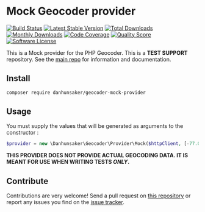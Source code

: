 # Mock Geocoder provider
[![Build Status](https://travis-ci.org/danhunsaker/geocoder-mock-provider.svg?branch=master)](http://travis-ci.org/danhunsaker/geocoder-mock-provider)
[![Latest Stable Version](https://poser.pugx.org/danhunsaker/geocoder-mock-provider/v/stable)](https://packagist.org/packages/danhunsaker/geocoder-mock-provider)
[![Total Downloads](https://poser.pugx.org/danhunsaker/geocoder-mock-provider/downloads)](https://packagist.org/packages/danhunsaker/geocoder-mock-provider)
[![Monthly Downloads](https://poser.pugx.org/danhunsaker/geocoder-mock-provider/d/monthly.png)](https://packagist.org/packages/danhunsaker/geocoder-mock-provider)
[![Code Coverage](https://img.shields.io/scrutinizer/coverage/g/danhunsaker/geocoder-mock-provider.svg?style=flat-square)](https://scrutinizer-ci.com/g/danhunsaker/geocoder-mock-provider)
[![Quality Score](https://img.shields.io/scrutinizer/g/danhunsaker/geocoder-mock-provider.svg?style=flat-square)](https://scrutinizer-ci.com/g/danhunsaker/geocoder-mock-provider)
[![Software License](https://img.shields.io/badge/license-MIT-brightgreen.svg?style=flat-square)](LICENSE)

This is a Mock provider for the PHP Geocoder. This is a **TEST SUPPORT** repository. See the
[main repo](https://github.com/geocoder-php/Geocoder) for information and documentation.

## Install

```bash
composer require danhunsaker/geocoder-mock-provider
```

## Usage

You must supply the values that will be generated as arguments to the constructor :

```php
$provider = new \Danhunsaker\Geocoder\Provider\Mock($httpClient, [-77.0365739, 38.8976633], ['number' => '1600', 'street' => 'Pennsylvania Avenue', 'city' => 'Washington', 'state' => 'DC']);
```

**THIS PROVIDER DOES NOT PROVIDE ACTUAL GEOCODING DATA. IT IS MEANT FOR USE WHEN WRITING TESTS _ONLY_.**

## Contribute

Contributions are very welcome! Send a pull request on [this repository](https://github.com/danhunsaker/geocoder-mock-providec) or
report any issues you find on the [issue tracker](https://github.com/danhunsaker/geocoder-mock-providec/issues).
